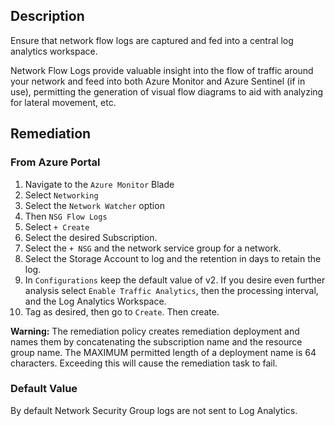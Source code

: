 ## Description

Ensure that network flow logs are captured and fed into a central log analytics workspace.

Network Flow Logs provide valuable insight into the flow of traffic around your network and feed into both Azure Monitor and Azure Sentinel (if in use), permitting the generation of visual flow diagrams to aid with analyzing for lateral movement, etc.

## Remediation

### From Azure Portal

1. Navigate to the `Azure Monitor` Blade
2. Select `Networking`
3. Select the `Network Watcher` option
4. Then `NSG Flow Logs`
5. Select `+ Create`
6. Select the desired Subscription.
7. Select the `+ NSG` and the network service group for a network.
8. Select the Storage Account to log and the retention in days to retain the log.
9. In `Configurations` keep the default value of v2. If you desire even further analysis select `Enable Traffic Analytics`, then the processing interval, and the Log Analytics Workspace.
10. Tag as desired, then go to `Create`. Then create.

**Warning:** The remediation policy creates remediation deployment and names them by concatenating the subscription name and the resource group name. The MAXIMUM permitted length of a deployment name is 64 characters. Exceeding this will cause the remediation task to fail.

### Default Value

By default Network Security Group logs are not sent to Log Analytics.